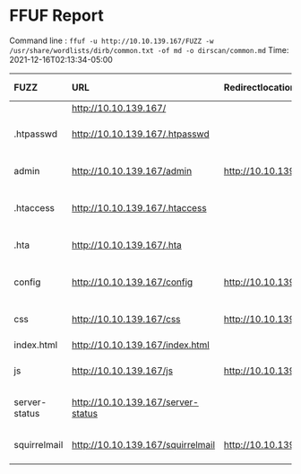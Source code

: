 # FFUF Report

  Command line : `ffuf -u http://10.10.139.167/FUZZ -w /usr/share/wordlists/dirb/common.txt -of md -o dirscan/common.md`
  Time: 2021-12-16T02:13:34-05:00

  | FUZZ | URL | Redirectlocation | Position | Status Code | Content Length | Content Words | Content Lines | Content Type | ResultFile |
  | :- | :-- | :--------------- | :---- | :------- | :---------- | :------------- | :------------ | :--------- | :----------- |
  |  | http://10.10.139.167/ |  | 1 | 200 | 523 | 26 | 19 | text/html |  |
  | .htpasswd | http://10.10.139.167/.htpasswd |  | 13 | 403 | 278 | 20 | 10 | text/html; charset=iso-8859-1 |  |
  | admin | http://10.10.139.167/admin | http://10.10.139.167/admin/ | 286 | 301 | 314 | 20 | 10 | text/html; charset=iso-8859-1 |  |
  | .htaccess | http://10.10.139.167/.htaccess |  | 12 | 403 | 278 | 20 | 10 | text/html; charset=iso-8859-1 |  |
  | .hta | http://10.10.139.167/.hta |  | 11 | 403 | 278 | 20 | 10 | text/html; charset=iso-8859-1 |  |
  | config | http://10.10.139.167/config | http://10.10.139.167/config/ | 994 | 301 | 315 | 20 | 10 | text/html; charset=iso-8859-1 |  |
  | css | http://10.10.139.167/css | http://10.10.139.167/css/ | 1114 | 301 | 312 | 20 | 10 | text/html; charset=iso-8859-1 |  |
  | index.html | http://10.10.139.167/index.html |  | 2020 | 200 | 523 | 26 | 19 | text/html |  |
  | js | http://10.10.139.167/js | http://10.10.139.167/js/ | 2179 | 301 | 311 | 20 | 10 | text/html; charset=iso-8859-1 |  |
  | server-status | http://10.10.139.167/server-status |  | 3588 | 403 | 278 | 20 | 10 | text/html; charset=iso-8859-1 |  |
  | squirrelmail | http://10.10.139.167/squirrelmail | http://10.10.139.167/squirrelmail/ | 3803 | 301 | 321 | 20 | 10 | text/html; charset=iso-8859-1 |  |
  